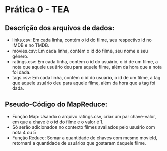 # Prática 0 - TEA

## Descrição dos arquivos de dados:
- links.csv: Em cada linha, contém o id do filme, seu respectivo id no IMDB e no TMDB.
- movies.csv: Em cada linha, contém o id do filme, seu nome e seu gênero.
- ratings.csv: Em cada linha, contém o id do usuário, o id de um filme, a nota que aquele usuário deu para aquele filme, além da hora que a nota foi dada.
- tags.csv: Em cada linha, contém o id do usuário, o id de um filme, a tag que aquele usuário deu para aquele filme, além da hora que a tag foi dada.

## Pseudo-Código do MapReduce:
- Função Map: Usando o arquivo ratings.csv, criar um par chave-valor, em que a chave é o id do filme e o valor é 1.
- Só serão adicionados no contexto filmes avaliados pelo usuário com nota 4 ou 5
- Função Reduce: Somar a quantidade de chaves com mesmo movieId, retornará a quantidade de usuários que gostaram daquele filme.

